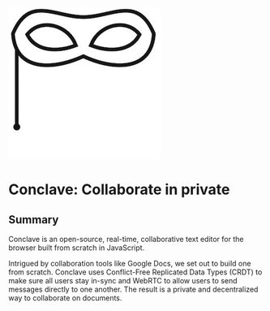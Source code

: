 ![Conclave Logo](/public/assets/img/conclave-mask-300.jpg)

# Conclave: Collaborate in private

## Summary

Conclave is an open-source, real-time, collaborative text editor for the browser built from scratch in JavaScript.

Intrigued by collaboration tools like Google Docs, we set out to build one from scratch. Conclave uses Conflict-Free Replicated Data Types (CRDT) to make sure all users stay in-sync and WebRTC to allow users to send messages directly to one another. The result is a private and decentralized way to collaborate on documents.
